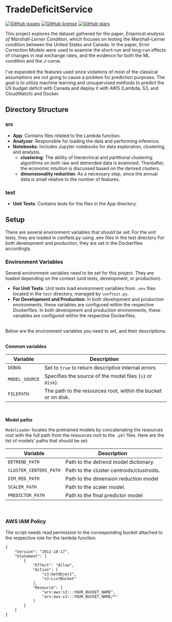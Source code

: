 # TradeDeficitService

[![GitHub issues](https://img.shields.io/github/issues/ItsAlireza/TradeDeficitService)](https://github.com/ItsAlireza/TradeDeficitService/issues)
[![GitHub license](https://img.shields.io/github/license/ItsAlireza/TradeDeficitService)](https://github.com/ItsAlireza/TradeDeficitService/blob/main/LICENSE)
[![GitHub stars](https://img.shields.io/github/stars/ItsAlireza/TradeDeficitService)](https://github.com/ItsAlireza/TradeDeficitService/stargazers)

This project explores the dataset gathered for the paper, *Empirical analysis of Marshall-Lerner Condition*, which focuses on testing the Marshall-Lerner condition between the United States and Canada. In the paper, Error Correction Models were used to examine the short-run and long-run effects of changes in real exchange rates, and the evidence for both the ML condition and the J-curve. 
<br><br>
I've expanded the features used since violations of most of the classical assumptions are not going to cause a problem for prediction purposes. The goal is to utilize machine learning and unsupervised methods to predict the US budget deficit with Canada and deploy it with AWS (Lambda, S3, and CloudWatch) and Docker.

## Directory Structure

### src
- **App**: Contains files related to the Lambda function.
- **Analyzer**: Responsible for loading the data and performing inference.
- **Notebooks**: Includes Jupyter notebooks for data exploration, clustering, and analysis.
  - **clustering**: The ability of hierarchical and partitional clustering algorithms on both raw and detrended data is examined. Thereafter, the economic intuition is discussed based on the derived clusters.
  - **dimensionality reduction**: As a necessary step, since the annual data is small relative to the number of features. 
### test
- **Unit Tests**: Contains tests for the files in the App directory.


## Setup 

There are several environment variables that should be set: 
For the unit tests, they are loaded in conftest.py using .env files in the test directory
For both development and production, they are set in the Dockerfiles accordingly.



### Environment Variables

Several environment variables need to be set for this project. 
They are loaded depending on the context (unit tests, development, or production). 

- **For Unit Tests**: Unit tests load environment variables from `.env` files located in the `test` directory, managed by `conftest.py`. 
- **For Development and Production**: In both development and production environments, these variables are configured within the respective Dockerfiles.
In both development and production environments, these variables are configured within the respective Dockerfiles.

<br>
Below are the environment variables you need to set, and their descriptions:  
<br><br>

**Common variables**

| Variable              | Description                                                           |
|-----------------------|-----------------------------------------------------------------------|
| `DEBUG`               | Set to `true` to return descriptive internal errors                   |
| `MODEL_SOURCE`        | Specifies the source of the model files (`s3` or `disk`).             |
| `FILEPATH`            | The path to the resources root, within the bucket or on disk.         |

<br>

**Model paths**  

`ModelLoader` locates the pretrained models by concatenating the resources root with the full path from the 
resources root to the `.pkl` files. Here are the list of models' paths that should be set:  


| Variable              | Description                               |
|-----------------------|-------------------------------------------|
| `DETREND_PATH`        | Path to the detrend model dictionary.     |
| `CLUSTER_CENTERS_PATH`| Path to the cluster centroids/clustroids. |
| `DIM_RED_PATH`        | Path to the dimension reduction model     |
| `SCALER_PATH`         | Path to the scaler model.                 |
| `PREDICTOR_PATH`      | Path to the final predictor model         |

<br>

### AWS IAM Policy 

The script needs read permission to 
the corresponding bucket attached to the respective role for the lambda function.  

```plaintext
{
    "Version": "2012-10-17",
    "Statement": [
        {
            "Effect": "Allow",
            "Action": [
                "s3:GetObject",
                "s3:ListBucket"
            ],
            "Resource": [
                "arn:aws:s3:::YOUR_BUCKET_NAME",
                "arn:aws:s3:::YOUR_BUCKET_NAME/*"
            ]
        }
    ]
}
```

